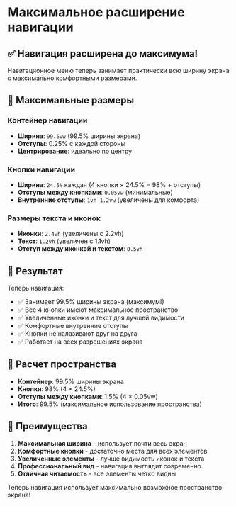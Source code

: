 # Максимальное расширение навигации

## ✅ Навигация расширена до максимума!

Навигационное меню теперь занимает практически всю ширину экрана с максимально комфортными размерами.

## 📏 Максимальные размеры

### Контейнер навигации
- **Ширина**: `99.5vw` (99.5% ширины экрана)
- **Отступы**: 0.25% с каждой стороны
- **Центрирование**: идеально по центру

### Кнопки навигации
- **Ширина**: `24.5%` каждая (4 кнопки × 24.5% = 98% + отступы)
- **Отступы между кнопками**: `0.05vw` (минимальные)
- **Внутренние отступы**: `1vh 1.2vw` (увеличены для комфорта)

### Размеры текста и иконок
- **Иконки**: `2.4vh` (увеличены с 2.2vh)
- **Текст**: `1.2vh` (увеличен с 1.1vh)
- **Отступ между иконкой и текстом**: `0.5vh`

## 🎯 Результат

Теперь навигация:
- ✅ Занимает 99.5% ширины экрана (максимум!)
- ✅ Все 4 кнопки имеют максимальное пространство
- ✅ Увеличенные иконки и текст для лучшей видимости
- ✅ Комфортные внутренние отступы
- ✅ Кнопки не налазивают друг на друга
- ✅ Работает на всех разрешениях экрана

## 📐 Расчет пространства

- **Контейнер**: 99.5% ширины экрана
- **Кнопки**: 98% (4 × 24.5%)
- **Отступы между кнопками**: 1.5% (4 × 0.05vw)
- **Итого**: 99.5% (максимальное использование пространства)

## 🚀 Преимущества

1. **Максимальная ширина** - использует почти весь экран
2. **Комфортные кнопки** - достаточно места для всех элементов
3. **Увеличенные элементы** - лучше видимость иконок и текста
4. **Профессиональный вид** - навигация выглядит современно
5. **Отличная читаемость** - все элементы четко видны

Теперь навигация использует максимально возможное пространство экрана!
